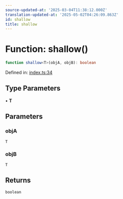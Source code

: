```yaml
---
source-updated-at: '2025-03-04T11:38:12.000Z'
translation-updated-at: '2025-05-02T04:26:09.863Z'
id: shallow
title: shallow
---
```


<!-- DO NOT EDIT: this page is autogenerated from the type comments -->

# Function: shallow()

```ts
function shallow<T>(objA, objB): boolean
```

Defined in: [index.ts:34](https://github.com/TanStack/store/blob/main/packages/react-store/src/index.ts#L34)

## Type Parameters

• **T**

## Parameters

### objA

`T`

### objB

`T`

## Returns

`boolean`
